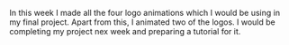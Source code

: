 In this week I made all the four logo animations which I would be using in my final project. Apart from this, I animated two of the logos. I would be completing my project nex week and preparing a tutorial for it.
